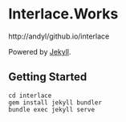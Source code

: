 # Interlace.Works 

http://andyl/github.io/interlace

Powered by [Jekyll](https://jekyllrb.com).

## Getting Started

    cd interlace 
    gem install jekyll bundler 
    bundle exec jekyll serve 

